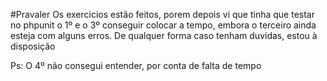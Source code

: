 #Pravaler
Os exercicios estão feitos, porem depois vi que tinha que testar no phpunit
o 1º  e o 3º conseguir colocar a tempo, embora o terceiro ainda esteja com alguns erros.
De qualquer forma caso tenham duvidas, estou à disposição

Ps: O 4º não consegui entender, por conta de falta de tempo

